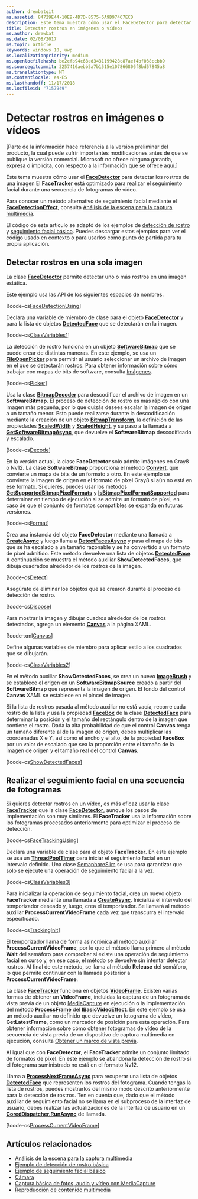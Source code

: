 ```yaml
---
author: drewbatgit
ms.assetid: 84729E44-10E9-4D7D-8575-6A9D97467ECD
description: Este tema muestra cómo usar el FaceDetector para detectar los rostros de una imagen El FaceTracker está optimizado para realizar el seguimiento facial durante una secuencia de fotogramas de vídeo.
title: Detectar rostros en imágenes o vídeos
ms.author: drewbat
ms.date: 02/08/2017
ms.topic: article
keywords: windows 10, uwp
ms.localizationpriority: medium
ms.openlocfilehash: be2cfb94c68ed3431199428c87aef4bf038ccbb9
ms.sourcegitcommit: 3257416aebb5a7b1515e107866806f8bd57845a8
ms.translationtype: MT
ms.contentlocale: es-ES
ms.lasthandoff: 11/17/2018
ms.locfileid: "7157949"
---
```

# <a name="detect-faces-in-images-or-videos"></a>Detectar rostros en imágenes o vídeos



\[Parte de la información hace referencia a la versión preliminar del producto, la cual puede sufrir importantes modificaciones antes de que se publique la versión comercial. Microsoft no ofrece ninguna garantía, expresa o implícita, con respecto a la información que se ofrece aquí.\]

Este tema muestra cómo usar el [**FaceDetector**](https://msdn.microsoft.com/library/windows/apps/dn974129) para detectar los rostros de una imagen El [**FaceTracker**](https://msdn.microsoft.com/library/windows/apps/dn974150) está optimizado para realizar el seguimiento facial durante una secuencia de fotogramas de vídeo.

Para conocer un método alternativo de seguimiento facial mediante el [**FaceDetectionEffect**](https://msdn.microsoft.com/library/windows/apps/dn948776), consulta [Análisis de la escena para la captura multimedia](scene-analysis-for-media-capture.md).

El código de este artículo se adaptó de los ejemplos de [detección de rostro](http://go.microsoft.com/fwlink/p/?LinkId=620512&clcid=0x409) y [seguimiento facial básico](http://go.microsoft.com/fwlink/p/?LinkId=620513&clcid=0x409). Puedes descargar estos ejemplos para ver el código usado en contexto o para usarlos como punto de partida para tu propia aplicación.

## <a name="detect-faces-in-a-single-image"></a>Detectar rostros en una sola imagen

La clase [**FaceDetector**](https://msdn.microsoft.com/library/windows/apps/dn974129) permite detectar uno o más rostros en una imagen estática.

Este ejemplo usa las API de los siguientes espacios de nombres.

[!code-cs[FaceDetectionUsing](./code/FaceDetection_Win10/cs/MainPage.xaml.cs#SnippetFaceDetectionUsing)]

Declara una variable de miembro de clase para el objeto [**FaceDetector**](https://msdn.microsoft.com/library/windows/apps/dn974129) y para la lista de objetos [**DetectedFace**](https://msdn.microsoft.com/library/windows/apps/dn974123) que se detectarán en la imagen.

[!code-cs[ClassVariables1](./code/FaceDetection_Win10/cs/MainPage.xaml.cs#SnippetClassVariables1)]

La detección de rostro funciona en un objeto [**SoftwareBitmap**](https://msdn.microsoft.com/library/windows/apps/dn887358) que se puede crear de distintas maneras. En este ejemplo, se usa un [**FileOpenPicker**](https://msdn.microsoft.com/library/windows/apps/br207847) para permitir al usuario seleccionar un archivo de imagen en el que se detectarán rostros. Para obtener información sobre cómo trabajar con mapas de bits de software, consulta [Imágenes](imaging.md).

[!code-cs[Picker](./code/FaceDetection_Win10/cs/MainPage.xaml.cs#SnippetPicker)]

Usa la clase [**BitmapDecoder**](https://msdn.microsoft.com/library/windows/apps/br226176) para descodificar el archivo de imagen en un **SoftwareBitmap**. El proceso de detección de rostro es más rápido con una imagen más pequeña, por lo que quizás desees escalar la imagen de origen a un tamaño menor. Esto puede realizarse durante la descodificación mediante la creación de un objeto [**BitmapTransform**](https://msdn.microsoft.com/library/windows/apps/br226254), la definición de las propiedades [**ScaledWidth**](https://msdn.microsoft.com/library/windows/apps/br226261) y [**ScaledHeight**](https://msdn.microsoft.com/library/windows/apps/br226260), y su paso a la llamada a [**GetSoftwareBitmapAsync**](https://msdn.microsoft.com/library/windows/apps/dn887332), que devuelve el **SoftwareBitmap** descodificado y escalado.

[!code-cs[Decode](./code/FaceDetection_Win10/cs/MainPage.xaml.cs#SnippetDecode)]

En la versión actual, la clase **FaceDetector** solo admite imágenes en Gray8 o Nv12. La clase **SoftwareBitmap** proporciona el método [**Convert**](https://msdn.microsoft.com/library/windows/apps/dn887362), que convierte un mapa de bits de un formato a otro. En este ejemplo se convierte la imagen de origen en el formato de píxel Gray8 si aún no está en ese formato. Si quieres, puedes usar los métodos [**GetSupportedBitmapPixelFormats**](https://msdn.microsoft.com/library/windows/apps/dn974140) y [**IsBitmapPixelFormatSupported**](https://msdn.microsoft.com/library/windows/apps/dn974142) para determinar en tiempo de ejecución si se admite un formato de píxel, en caso de que el conjunto de formatos compatibles se expanda en futuras versiones.

[!code-cs[Format](./code/FaceDetection_Win10/cs/MainPage.xaml.cs#SnippetFormat)]

Crea una instancia del objeto **FaceDetector** mediante una llamada a [**CreateAsync**](https://msdn.microsoft.com/library/windows/apps/dn974132) y luego llama a [**DetectFacesAsync**](https://msdn.microsoft.com/library/windows/apps/dn974134) y pasa el mapa de bits que se ha escalado a un tamaño razonable y se ha convertido a un formato de píxel admitido. Este método devuelve una lista de objetos [**DetectedFace**](https://msdn.microsoft.com/library/windows/apps/dn974123). A continuación se muestra el método auxiliar **ShowDetectedFaces**, que dibuja cuadrados alrededor de los rostros de la imagen.

[!code-cs[Detect](./code/FaceDetection_Win10/cs/MainPage.xaml.cs#SnippetDetect)]

Asegúrate de eliminar los objetos que se crearon durante el proceso de detección de rostro.

[!code-cs[Dispose](./code/FaceDetection_Win10/cs/MainPage.xaml.cs#SnippetDispose)]

Para mostrar la imagen y dibujar cuadros alrededor de los rostros detectados, agrega un elemento [**Canvas**](https://msdn.microsoft.com/library/windows/apps/br209267) a la página XAML.

[!code-xml[Canvas](./code/FaceDetection_Win10/cs/MainPage.xaml#SnippetCanvas)]

Define algunas variables de miembro para aplicar estilo a los cuadrados que se dibujarán.

[!code-cs[ClassVariables2](./code/FaceDetection_Win10/cs/MainPage.xaml.cs#SnippetClassVariables2)]

En el método auxiliar **ShowDetectedFaces**, se crea un nuevo [**ImageBrush**](https://msdn.microsoft.com/library/windows/apps/br210101) y se establece el origen en un [**SoftwareBitmapSource**](https://msdn.microsoft.com/library/windows/apps/dn997854) creado a partir del **SoftwareBitmap** que representa la imagen de origen. El fondo del control **Canvas** XAML se establece en el pincel de imagen.

Si la lista de rostros pasada al método auxiliar no está vacía, recorre cada rostro de la lista y usa la propiedad [**FaceBox**](https://msdn.microsoft.com/library/windows/apps/dn974126) de la clase [**DetectedFace**](https://msdn.microsoft.com/library/windows/apps/dn974123) para determinar la posición y el tamaño del rectángulo dentro de la imagen que contiene el rostro. Dada la alta probabilidad de que el control **Canvas** tenga un tamaño diferente al de la imagen de origen, debes multiplicar las coordenadas X e Y, así como el ancho y el alto, de la propiedad **FaceBox** por un valor de escalado que sea la proporción entre el tamaño de la imagen de origen y el tamaño real del control **Canvas**.

[!code-cs[ShowDetectedFaces](./code/FaceDetection_Win10/cs/MainPage.xaml.cs#SnippetShowDetectedFaces)]

## <a name="track-faces-in-a-sequence-of-frames"></a>Realizar el seguimiento facial en una secuencia de fotogramas

Si quieres detectar rostros en un vídeo, es más eficaz usar la clase [**FaceTracker**](https://msdn.microsoft.com/library/windows/apps/dn974150) que la clase [**FaceDetector**](https://msdn.microsoft.com/library/windows/apps/dn974129), aunque los pasos de implementación son muy similares. El **FaceTracker** usa la información sobre los fotogramas procesados anteriormente para optimizar el proceso de detección.

[!code-cs[FaceTrackingUsing](./code/FaceDetection_Win10/cs/MainPage.xaml.cs#SnippetFaceTrackingUsing)]

Declara una variable de clase para el objeto **FaceTracker**. En este ejemplo se usa un [**ThreadPoolTimer**](https://msdn.microsoft.com/library/windows/apps/br230587) para iniciar el seguimiento facial en un intervalo definido. Una clase [SemaphoreSlim](https://msdn.microsoft.com/library/system.threading.semaphoreslim.aspx) se usa para garantizar que solo se ejecute una operación de seguimiento facial a la vez.

[!code-cs[ClassVariables3](./code/FaceDetection_Win10/cs/MainPage.xaml.cs#SnippetClassVariables3)]

Para inicializar la operación de seguimiento facial, crea un nuevo objeto **FaceTracker** mediante una llamada a [**CreateAsync**](https://msdn.microsoft.com/library/windows/apps/dn974151). Inicializa el intervalo del temporizador deseado y, luego, crea el temporizador. Se llamará al método auxiliar **ProcessCurrentVideoFrame** cada vez que transcurra el intervalo especificado.

[!code-cs[TrackingInit](./code/FaceDetection_Win10/cs/MainPage.xaml.cs#SnippetTrackingInit)]

El temporizador llama de forma asincrónica al método auxiliar **ProcessCurrentVideoFrame**, por lo que el método llama primero al método **Wait** del semáforo para comprobar si existe una operación de seguimiento facial en curso y, en ese caso, el método se devuelve sin intentar detectar rostros. Al final de este método, se llama al método **Release** del semáforo, lo que permite continuar con la llamada posterior a **ProcessCurrentVideoFrame**.

La clase [**FaceTracker**](https://msdn.microsoft.com/library/windows/apps/dn974150) funciona en objetos [**VideoFrame**](https://msdn.microsoft.com/library/windows/apps/dn930917). Existen varias formas de obtener un **VideoFrame**, incluidas la captura de un fotograma de vista previa de un objeto [MediaCapture](capture-photos-and-video-with-mediacapture.md) en ejecución o la implementación del método [**ProcessFrame**](https://msdn.microsoft.com/library/windows/apps/dn764784) del [**IBasicVideoEffect**](https://msdn.microsoft.com/library/windows/apps/dn764788). En este ejemplo se usa un método auxiliar no definido que devuelve un fotograma de vídeo, **GetLatestFrame**, como un marcador de posición para esta operación. Para obtener información sobre cómo obtener fotogramas de vídeo de la secuencia de vista previa de un dispositivo de captura multimedia en ejecución, consulta [Obtener un marco de vista previa](get-a-preview-frame.md).

Al igual que con **FaceDetector**, el **FaceTracker** admite un conjunto limitado de formatos de píxel. En este ejemplo se abandona la detección de rostro si el fotograma suministrado no está en el formato Nv12.

Llama a [**ProcessNextFrameAsync**](https://msdn.microsoft.com/library/windows/apps/dn974157) para recuperar una lista de objetos [**DetectedFace**](https://msdn.microsoft.com/library/windows/apps/dn974123) que representen los rostros del fotograma. Cuando tengas la lista de rostros, puedes mostrarlos del mismo modo descrito anteriormente para la detección de rostros. Ten en cuenta que, dado que el método auxiliar de seguimiento facial no se llama en el subproceso de la interfaz de usuario, debes realizar las actualizaciones de la interfaz de usuario en un [**CoredDispatcher.RunAsync**](https://msdn.microsoft.com/library/windows/apps/hh750317) de llamada.

[!code-cs[ProcessCurrentVideoFrame](./code/FaceDetection_Win10/cs/MainPage.xaml.cs#SnippetProcessCurrentVideoFrame)]

## <a name="related-topics"></a>Artículos relacionados

* [Análisis de la escena para la captura multimedia](scene-analysis-for-media-capture.md)
* [Ejemplo de detección de rostro básica](http://go.microsoft.com/fwlink/p/?LinkId=620512&clcid=0x409)
* [Ejemplo de seguimiento facial básico](http://go.microsoft.com/fwlink/p/?LinkId=620513&clcid=0x409)
* [Cámara](camera.md)
* [Captura básica de fotos, audio y vídeo con MediaCapture](basic-photo-video-and-audio-capture-with-MediaCapture.md)
* [Reproducción de contenido multimedia](media-playback.md)

